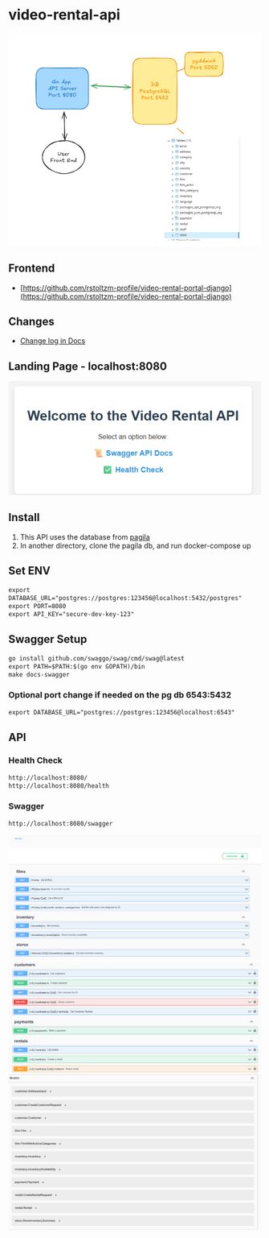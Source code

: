 # video-rental-api

![overview](overview.png)

## Frontend
- [https://github.com/rstoltzm-profile/video-rental-portal-django](https://github.com/rstoltzm-profile/video-rental-portal-django)

## Changes
* [Change log in Docs](docs/)

## Landing Page - localhost:8080
![landing](docs/landing_page.png)

## Install
1. This API uses the database from [pagila](https://github.com/devrimgunduz/pagila)
2. In another directory, clone the pagila db, and run docker-compose up

## Set ENV
```
export DATABASE_URL="postgres://postgres:123456@localhost:5432/postgres"
export PORT=8080
export API_KEY="secure-dev-key-123"
```

## Swagger Setup
```
go install github.com/swaggo/swag/cmd/swag@latest
export PATH=$PATH:$(go env GOPATH)/bin
make docs-swagger
```

### Optional port change if needed on the pg db 6543:5432
```
export DATABASE_URL="postgres://postgres:123456@localhost:6543"
```

## API
### Health Check
```
http://localhost:8080/
http://localhost:8080/health
```

### Swagger
```
http://localhost:8080/swagger
```
![swagger1](docs/swagger/swagger-1.png)
![swagger2](docs/swagger/swagger-2.png)
![swagger3](docs/swagger/swagger-3.png)